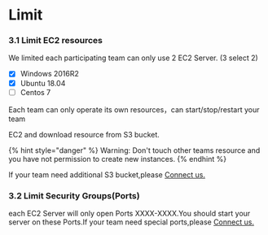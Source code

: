 # Limit

### 3.1 Limit EC2 resources

We limited each participating team can only use 2 EC2 Server. \(3 select 2\)

* [x] Windows 2016R2
* [x] Ubuntu 18.04
* [ ] Centos 7

Each team can only operate its own resources，can start/stop/restart your team

EC2 and download resource from S3 bucket.

{% hint style="danger" %}
 Warning: Don't touch other teams resource and you have not permission to create new instances.
{% endhint %}

 If your team need additional S3 bucket,please [Connect us.](../../tech-support/online-support.md)

### 3.2 Limit  Security Groups\(Ports\)

each EC2 Server will only open Ports XXXX-XXXX.You should start your server on these Ports.If your team need special ports,please [Connect us.](../../tech-support/online-support.md)

